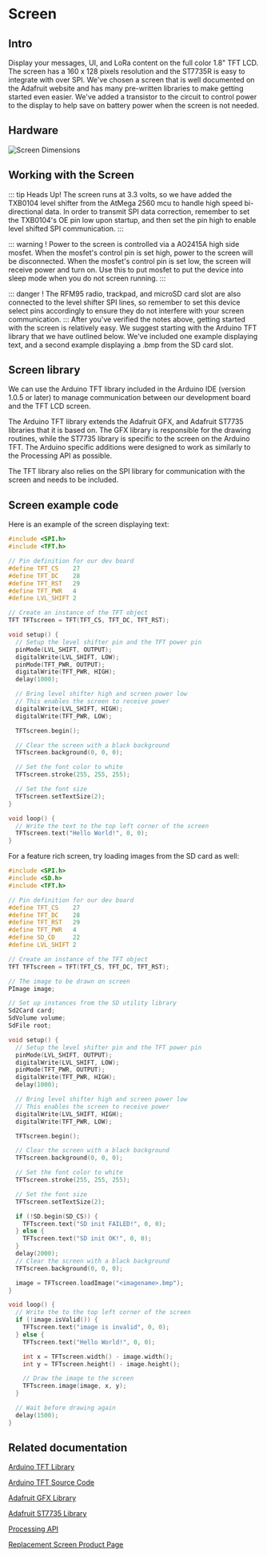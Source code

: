 # Screen
## Intro
Display your messages, UI, and LoRa content on the full color 1.8" TFT LCD.  The screen has a 160 x 128 pixels resolution and the ST7735R is easy to integrate with over SPI.  We've chosen a screen that is well documented on the Adafruit website and has many pre-written libraries to make getting started even easier. We've added a transistor to the circuit to control power to the display to help save on battery power when the screen is not needed.

## Hardware
<img src="./assets/screen_dimensions.jpg" alt="Screen Dimensions">

## Working with the Screen
::: tip Heads Up!
The screen runs at 3.3 volts, so we have added the TXB0104 level shifter from the AtMega 2560 mcu to handle high speed bi-directional data. In order to transmit SPI data correction, remember to set the TXB0104's OE pin low upon startup, and then set the pin high to enable level shifted SPI communication.
:::

::: warning !
Power to the screen is controlled via a AO2415A high side mosfet.  When the mosfet's control pin is set high, power to the screen will be disconnected. When the mosfet's control pin is set low, the screen will receive power and turn on.  Use this to put mosfet to put the device into sleep mode when you do not screen running.
:::

::: danger !
The RFM95 radio, trackpad, and microSD card slot are also connected to the level shifter SPI lines, so remember to set this device select pins accordingly to ensure they do not interfere with your screen communication.
:::
After you've verified the notes above, getting started with the screen is relatively easy.  We suggest starting with the Arduino TFT library that we have outlined below.  We've included one example displaying text, and a second example displaying a .bmp from the SD card slot.

## Screen library
We can use the Arduino TFT library included in the Arduino IDE (version 1.0.5 or later) to manage communication between our development board and the TFT LCD screen.

The Arduino TFT library extends the Adafruit GFX, and Adafruit ST7735 libraries that it is based on. The GFX library is responsible for the drawing routines, while the ST7735 library is specific to the screen on the Arduino TFT. The Arduino specific additions were designed to work as similarly to the Processing API as possible.

The TFT library also relies on the SPI library for communication with the screen and needs to be included.

## Screen example code
Here is an example of the screen displaying text:
``` cpp
#include <SPI.h>
#include <TFT.h>

// Pin definition for our dev board
#define TFT_CS    27
#define TFT_DC    28
#define TFT_RST   29
#define TFT_PWR   4
#define LVL_SHIFT 2

// Create an instance of the TFT object
TFT TFTscreen = TFT(TFT_CS, TFT_DC, TFT_RST);

void setup() {
  // Setup the level shifter pin and the TFT power pin
  pinMode(LVL_SHIFT, OUTPUT);
  digitalWrite(LVL_SHIFT, LOW);
  pinMode(TFT_PWR, OUTPUT);
  digitalWrite(TFT_PWR, HIGH);
  delay(1000);

  // Bring level shifter high and screen power low
  // This enables the screen to receive power
  digitalWrite(LVL_SHIFT, HIGH);
  digitalWrite(TFT_PWR, LOW);

  TFTscreen.begin();

  // Clear the screen with a black background
  TFTscreen.background(0, 0, 0);

  // Set the font color to white
  TFTscreen.stroke(255, 255, 255);

  // Set the font size
  TFTscreen.setTextSize(2);
}

void loop() {
  // Write the text to the top left corner of the screen
  TFTscreen.text("Hello World!", 0, 0);
}
```

For a feature rich screen, try loading images from the SD card as well:
``` cpp
#include <SPI.h>
#include <SD.h>
#include <TFT.h>

// Pin definition for our dev board
#define TFT_CS    27
#define TFT_DC    28
#define TFT_RST   29
#define TFT_PWR   4
#define SD_CD     22
#define LVL_SHIFT 2

// Create an instance of the TFT object
TFT TFTscreen = TFT(TFT_CS, TFT_DC, TFT_RST);

// The image to be drawn on screen
PImage image;

// Set up instances from the SD utility library
Sd2Card card;
SdVolume volume;
SdFile root;

void setup() {
  // Setup the level shifter pin and the TFT power pin
  pinMode(LVL_SHIFT, OUTPUT);
  digitalWrite(LVL_SHIFT, LOW);
  pinMode(TFT_PWR, OUTPUT);
  digitalWrite(TFT_PWR, HIGH);
  delay(1000);

  // Bring level shifter high and screen power low
  // This enables the screen to receive power
  digitalWrite(LVL_SHIFT, HIGH);
  digitalWrite(TFT_PWR, LOW);

  TFTscreen.begin();

  // Clear the screen with a black background
  TFTscreen.background(0, 0, 0);

  // Set the font color to white
  TFTscreen.stroke(255, 255, 255);

  // Set the font size
  TFTscreen.setTextSize(2);

  if (!SD.begin(SD_CS)) {
    TFTscreen.text("SD init FAILED!", 0, 0);
  } else {
    TFTscreen.text("SD init OK!", 0, 0);
  }
  delay(2000);
  // Clear the screen with a black background
  TFTscreen.background(0, 0, 0);

  image = TFTscreen.loadImage("<imagename>.bmp");
}

void loop() {
  // Write the to the top left corner of the screen
  if (!image.isValid()) {
    TFTscreen.text("image is invalid", 0, 0);
  } else {
    TFTscreen.text("Hello World!", 0, 0);

    int x = TFTscreen.width() - image.width();
    int y = TFTscreen.height() - image.height();

    // Draw the image to the screen
    TFTscreen.image(image, x, y);
  }

  // Wait before drawing again
  delay(1500);
}
```

## Related documentation
[Arduino TFT Library](http://www.arduino.cc/en/Reference/TFTLibrary)

[Arduino TFT Source Code](http://github.com/arduino-libraries/TFT)

[Adafruit GFX Library](http://github.com/adafruit/Adafruit-GFX-Library)

[Adafruit ST7735 Library](http://github.com/adafruit/Adafruit-ST7735-Library)

[Processing API](http://processing.org/reference/)

[Replacement Screen Product Page](http://www.adafruit.com/product/618?gclid=CjwKCAjwgYPZBRBoEiwA2XeupcHyJD6ue7QIIfes3cSHH3tqSKE2JgLOSNm2Afju_Abxn2sevnob8RoChVwQAvD_BwE)
